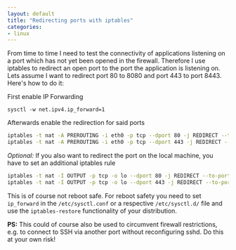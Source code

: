 ```yaml
---
layout: default
title: "Redirecting ports with iptables"
categories:
- linux
---
```


From time to time I need to test the connectivity of applications listening on a port which has not yet been opened in the firewall. Therefore I use iptables to redirect an open port to the port the application is listening on. Lets assume I want to redirect port 80 to 8080 and port 443 to port 8443. Here's how to do it:

First enable IP Forwarding
```
sysctl -w net.ipv4.ip_forward=1
```
Afterwards enable the redirection for said ports
```bash
iptables -t nat -A PREROUTING -i eth0 -p tcp --dport 80 -j REDIRECT --to-port 8080
iptables -t nat -A PREROUTING -i eth0 -p tcp --dport 443 -j REDIRECT --to-port 8443
```
*Optional:* If you also want to redirect the port on the local machine, you have to set an additional iptables rule
```bash
iptables -t nat -I OUTPUT -p tcp -o lo --dport 80 -j REDIRECT --to-port 8080
iptables -t nat -I OUTPUT -p tcp -o lo --dport 443 -j REDIRECT --to-port 8443
```

This is of course not reboot safe. For reboot safety you need to set `ip_forward` in the `/etc/sysctl.conf` or a respective `/etc/sysctl.d/` file and use the `iptables-restore` functionality of your distribution.

**PS:** This could of course also be used to circumvent firewall restrictions, e.g. to connect to SSH via another port without reconfiguring sshd. Do this at your own risk!